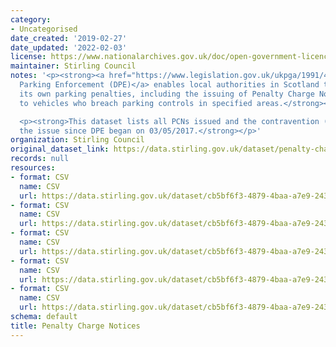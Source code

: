 ```yaml
---
category:
- Uncategorised
date_created: '2019-02-27'
date_updated: '2022-02-03'
license: https://www.nationalarchives.gov.uk/doc/open-government-licence/version/3/
maintainer: Stirling Council
notes: '<p><strong><a href="https://www.legislation.gov.uk/ukpga/1991/40/contents">Decriminalised
  Parking Enforcement (DPE)</a> enables local authorities in Scotland to administer
  its own parking penalties, including the issuing of Penalty Charge Notices (PCNs)
  to vehicles who breach parking controls in specified areas.</strong></p>

  <p><strong>This dataset lists all PCNs issued and the contravention (reason) for
  the issue since DPE began on 03/05/2017.</strong></p>'
organization: Stirling Council
original_dataset_link: https://data.stirling.gov.uk/dataset/penalty-charge-notices
records: null
resources:
- format: CSV
  name: CSV
  url: https://data.stirling.gov.uk/dataset/cb5bf6f3-4879-4baa-a7e9-243477d49aab/resource/ac2ebe4e-5eee-480b-a64a-536d48321ae4/download/20191016-parking-control-notices-03.05.2017-to-31.03.2018.csv
- format: CSV
  name: CSV
  url: https://data.stirling.gov.uk/dataset/cb5bf6f3-4879-4baa-a7e9-243477d49aab/resource/4b8ca28d-25dc-4f90-a460-3a4ae6871712/download/20191016-parking-control-notices-01.04.2018-to-31.03.2019.csv
- format: CSV
  name: CSV
  url: https://data.stirling.gov.uk/dataset/cb5bf6f3-4879-4baa-a7e9-243477d49aab/resource/192d01ab-42f7-4d25-bff3-124844a95b97/download/20210201-parking-control-notices-01.04.2019-to-31.03.2020.csv
- format: CSV
  name: CSV
  url: https://data.stirling.gov.uk/dataset/cb5bf6f3-4879-4baa-a7e9-243477d49aab/resource/3c9bd3f3-344f-4221-8f50-543b3b502bbd/download/20210510-penalty-charge-notices-01.04.2020-to-31.03.2021.csv
- format: CSV
  name: CSV
  url: https://data.stirling.gov.uk/dataset/cb5bf6f3-4879-4baa-a7e9-243477d49aab/resource/07bae006-78d2-4ff7-8f1c-39861a29e744/download/20220203-penalty-charge-notices-01.04.2021-to-31.03.2022.csv
schema: default
title: Penalty Charge Notices
---
```

